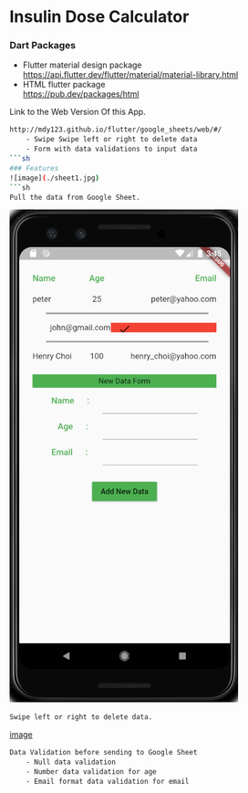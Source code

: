 # Insulin Dose Calculator

### Dart Packages
- Flutter material design package <br />
    https://api.flutter.dev/flutter/material/material-library.html
- HTML flutter package <br />
    https://pub.dev/packages/html

Link to the Web Version Of this App.
```sh
http://mdy123.github.io/flutter/google_sheets/web/#/
    - Swipe Swipe left or right to delete data
    - Form with data validations to input data
```sh
### Features
![image](./sheet1.jpg)
```sh
Pull the data from Google Sheet.
```
![image](./sheet2.jpg)
```sh
Swipe left or right to delete data.
```
[image](./sheet3.jpg)
```sh
Data Validation before sending to Google Sheet
    - Null data validation
    - Number data validation for age
    - Email format data validation for email
```


